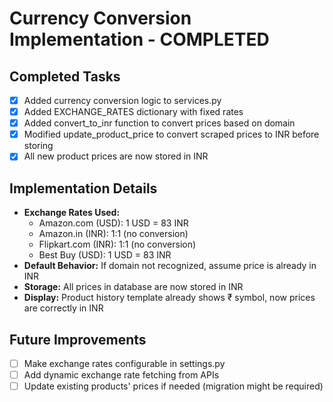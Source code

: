 
# Currency Conversion Implementation - COMPLETED

## Completed Tasks
- [x] Added currency conversion logic to services.py
- [x] Added EXCHANGE_RATES dictionary with fixed rates
- [x] Added convert_to_inr function to convert prices based on domain
- [x] Modified update_product_price to convert scraped prices to INR before storing
- [x] All new product prices are now stored in INR

## Implementation Details
- **Exchange Rates Used:**
  - Amazon.com (USD): 1 USD = 83 INR
  - Amazon.in (INR): 1:1 (no conversion)
  - Flipkart.com (INR): 1:1 (no conversion)
  - Best Buy (USD): 1 USD = 83 INR
- **Default Behavior:** If domain not recognized, assume price is already in INR
- **Storage:** All prices in database are now stored in INR
- **Display:** Product history template already shows ₹ symbol, now prices are correctly in INR

## Future Improvements
- [ ] Make exchange rates configurable in settings.py
- [ ] Add dynamic exchange rate fetching from APIs
- [ ] Update existing products' prices if needed (migration might be required)

